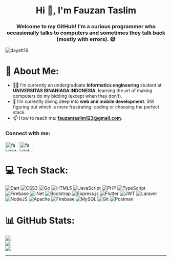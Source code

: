<h1 align="center">Hi 👋, I'm Fauzan Taslim</h1>
<h3 align="center">Welcome to my GitHub! I'm a curious programmer who occasionally talks to computers and sometimes they talk back (mostly with errors). 😅</h3>

<p align="left"> <img src="https://komarev.com/ghpvc/?username=dayatt16&label=Profile%20views&color=0e75b6&style=flat" alt="dayatt16" /> </p>

# 💫 About Me:
- 👨‍💻 I’m currently an undergraduate **Informatics engineering** student at **UNIVERSITAS BINANIAGA INDONESIA**, learning the art of making computers do my bidding (except when they don’t).
- 🌱 I’m currently diving deep into **web and mobile development**. Still figuring out which is more frustrating: coding or choosing the perfect stack.
- 📫 How to reach me: **fauzantaslim123@gmail.com**.

<h3 align="left">Connect with me:</h3>
<p align="left">
<a href="https://linkedin.com/in/fauzan-taslim-962206324" target="blank"><img align="center" src="https://raw.githubusercontent.com/rahuldkjain/github-profile-readme-generator/master/src/images/icons/Social/linked-in-alt.svg" alt="fauzan-taslim-962206324" height="30" width="40" /></a>
<a href="https://instagram.com/fauzntaslm16" target="blank"><img align="center" src="https://raw.githubusercontent.com/rahuldkjain/github-profile-readme-generator/master/src/images/icons/Social/instagram.svg" alt="fauzntaslm16" height="30" width="40" /></a>
</p>

# 💻 Tech Stack:
![Dart](https://img.shields.io/badge/dart-%230175C2.svg?style=flat&logo=dart&logoColor=white) ![CSS3](https://img.shields.io/badge/css3-%231572B6.svg?style=flat&logo=css3&logoColor=white) ![Go](https://img.shields.io/badge/go-%2300ADD8.svg?style=flat&logo=go&logoColor=white) ![HTML5](https://img.shields.io/badge/html5-%23E34F26.svg?style=flat&logo=html5&logoColor=white) ![JavaScript](https://img.shields.io/badge/javascript-%23323330.svg?style=flat&logo=javascript&logoColor=%23F7DF1E) ![PHP](https://img.shields.io/badge/php-%23777BB4.svg?style=flat&logo=php&logoColor=white) ![TypeScript](https://img.shields.io/badge/typescript-%23007ACC.svg?style=flat&logo=typescript&logoColor=white) ![Firebase](https://img.shields.io/badge/firebase-%23039BE5.svg?style=flat&logo=firebase) ![.Net](https://img.shields.io/badge/.NET-5C2D91?style=flat&logo=.net&logoColor=white) ![Bootstrap](https://img.shields.io/badge/bootstrap-%238511FA.svg?style=flat&logo=bootstrap&logoColor=white) ![Express.js](https://img.shields.io/badge/express.js-%23404d59.svg?style=flat&logo=express&logoColor=%2361DAFB) ![Flutter](https://img.shields.io/badge/Flutter-%2302569B.svg?style=flat&logo=Flutter&logoColor=white) ![JWT](https://img.shields.io/badge/JWT-black?style=flat&logo=JSON%20web%20tokens) ![Laravel](https://img.shields.io/badge/laravel-%23FF2D20.svg?style=flat&logo=laravel&logoColor=white) ![NodeJS](https://img.shields.io/badge/node.js-6DA55F?style=flat&logo=node.js&logoColor=white) ![Apache](https://img.shields.io/badge/apache-%23D42029.svg?style=flat&logo=apache&logoColor=white) ![Firebase](https://img.shields.io/badge/firebase-a08021?style=flat&logo=firebase&logoColor=ffcd34) ![MySQL](https://img.shields.io/badge/mysql-4479A1.svg?style=flat&logo=mysql&logoColor=white) ![Git](https://img.shields.io/badge/git-%23F05033.svg?style=flat&logo=git&logoColor=white) ![Postman](https://img.shields.io/badge/Postman-FF6C37?style=flat&logo=postman&logoColor=white)
# 📊 GitHub Stats:
![](https://github-readme-stats.vercel.app/api?username=dayatt16&theme=dark&hide_border=false&include_all_commits=false&count_private=false)<br/>
![](https://github-readme-streak-stats.herokuapp.com/?user=dayatt16&theme=dark&hide_border=false)<br/>
![](https://github-readme-stats.vercel.app/api/top-langs/?username=dayatt16&theme=dark&hide_border=false&include_all_commits=false&count_private=false&layout=compact)

---


<!-- Proudly created with GPRM ( https://gprm.itsvg.in ) -->
